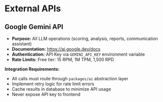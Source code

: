 # External APIs

## Google Gemini API

- **Purpose:** All LLM operations (scoring, analysis, reports, communication assistant)
- **Documentation:** https://ai.google.dev/docs
- **Authentication:** API Key via `GEMINI_API_KEY` environment variable
- **Rate Limits:** Free tier: 15 RPM, 1M TPM, 1,500 RPD

**Integration Requirements:**
- All calls must route through `packages/ai` abstraction layer
- Implement retry logic for rate limit errors
- Cache results in database to minimize API usage
- Never expose API key to frontend

